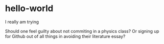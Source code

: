 # hello-world
I really am trying

Should one feel guilty about not commiting in a physics class? Or signing up for Github out of all things in avoiding their literature essay?
